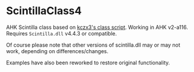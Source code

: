 # ScintillaClass4
AHK Scintilla class based on [kczx3's class script](https://github.com/kczx3/Scintilla).  Working in AHK v2-a116.  Requires `Scintilla.dll` v4.4.3 or compatible.

Of course please note that other versions of scintilla.dll may or may not work, depending on differences/changes.

Examples have also been reworked to restore original functionality.
